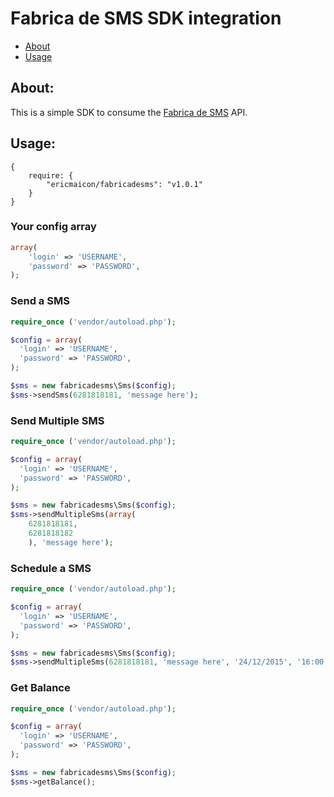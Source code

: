 # Fabrica de SMS SDK integration

* [About](#about)
* [Usage](#usage)

<a name="about"></a>
## About:

This is a simple SDK to consume the [Fabrica de SMS](fabricadesms.com.br) API.

<a name="usage"></a>
## Usage:

```
{
    require: {
        "ericmaicon/fabricadesms": "v1.0.1"
    }
}
```

### Your config array

```php
array(
    'login' => 'USERNAME',
    'password' => 'PASSWORD',
);
```

### Send a SMS

```php
require_once ('vendor/autoload.php');

$config = array(
  'login' => 'USERNAME',
  'password' => 'PASSWORD',
);

$sms = new fabricadesms\Sms($config);
$sms->sendSms(6281818181, 'message here');
```

### Send Multiple SMS

```php
require_once ('vendor/autoload.php');

$config = array(
  'login' => 'USERNAME',
  'password' => 'PASSWORD',
);

$sms = new fabricadesms\Sms($config);
$sms->sendMultipleSms(array(
    6281818181,
    6281818182
    ), 'message here');
```

### Schedule a SMS

```php
require_once ('vendor/autoload.php');

$config = array(
  'login' => 'USERNAME',
  'password' => 'PASSWORD',
);

$sms = new fabricadesms\Sms($config);
$sms->sendMultipleSms(6281818181, 'message here', '24/12/2015', '16:00');
```

### Get Balance

```php
require_once ('vendor/autoload.php');

$config = array(
  'login' => 'USERNAME',
  'password' => 'PASSWORD',
);

$sms = new fabricadesms\Sms($config);
$sms->getBalance();
```